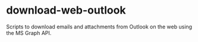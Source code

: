 # download-web-outlook
Scripts to download emails and attachments from Outlook on the web using the MS Graph API.

